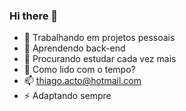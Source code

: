### Hi there 👋


- 🔭 Trabalhando em projetos pessoais
- 🌱 Aprendendo back-end
- 🤔 Procurando estudar cada vez mais
- 💬 Como lido com o tempo?
- 📫 thiago.acto@hotmail.com
- ⚡ Adaptando sempre
